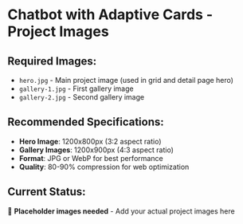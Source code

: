 # Chatbot with Adaptive Cards - Project Images

## Required Images:
- `hero.jpg` - Main project image (used in grid and detail page hero)
- `gallery-1.jpg` - First gallery image
- `gallery-2.jpg` - Second gallery image

## Recommended Specifications:
- **Hero Image**: 1200x800px (3:2 aspect ratio)
- **Gallery Images**: 1200x900px (4:3 aspect ratio)
- **Format**: JPG or WebP for best performance
- **Quality**: 80-90% compression for web optimization

## Current Status:
🔄 **Placeholder images needed** - Add your actual project images here
